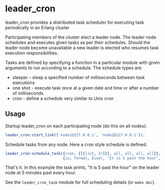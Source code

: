 # leader_cron

leader_cron provides a distributed task scheduler for executing task
periodically in an Erlang cluster

Participating members of the cluster elect a leader node. The leader node
schedules and executes given tasks as per their schedules. Should the leader
node become unavailable a new leader is elected who resumes task execution
responsibilities.

Tasks are defined by specifying a function in a particular module with given
arguments to run according to a schedule. The schedule types are:

* sleeper - sleep a specified number of milliseconds between task executions
* one shot - execute task once at a given date and time or after a number of
milliseconds
* cron - define a schedule very similar to Unix cron

## Usage

Startup leader_cron on each participating node (do this on all nodes):

```erlang
leader_cron:start_link(['node1@127.0.0.1', 'node2@127.0.0.1']).
```

Schedule tasks from any node. Here a cron style schedule is defined.

```erlang
leader_cron:schedule_task({cron, {[{list, [5]}], all, all, all, all}},
                          {io, format, [user, "It is 5 past the hour", []]}).
```

That's it. In this example the task prints, "It is 5 past the hour" on the
leader node at 5 minutes past every hour.

See the `leader_cron_task` module for full scheduling details (or `make doc`).
